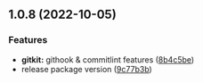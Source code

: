 ## 1.0.8 (2022-10-05)


### Features

* **gitkit:** githook & commitlint features ([8b4c5be](https://github.com/gialynguyen/monostack/commit/8b4c5be0764c2d822613ebaf33a3f05d26cb6aa0))
* release package version ([9c77b3b](https://github.com/gialynguyen/monostack/commit/9c77b3be05aa1d9c865f274790e335c012f241b1))




